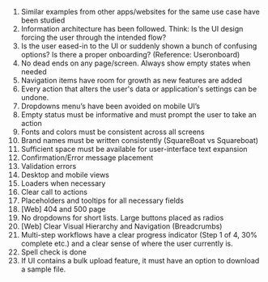 1. Similar examples from other apps/websites for the same use case have been studied
1. Information architecture has been followed. Think: Is the UI design forcing the user through the intended flow?
1. Is the user eased-in to the UI or suddenly shown a bunch of confusing options? Is there a proper onboarding? (Reference: Useronboard) 
1. No dead ends on any page/screen. Always show empty states when needed
1. Navigation items have room for growth as new features are added
1. Every action that alters the user's data or application's settings can be undone.
1. Dropdowns menu’s have been avoided on mobile UI’s
1. Empty status must be informative and must prompt the user to take an action
1. Fonts and colors must be consistent across all screens
1. Brand names must be written consistently (SquareBoat vs Squareboat)
1. Sufficient space must be available for user-interface text expansion
1. Confirmation/Error message placement
1. Validation errors
1. Desktop and mobile views
1. Loaders when necessary
1. Clear call to actions
1. Placeholders and tooltips for all necessary fields
1. [Web] 404 and 500 page
1. No dropdowns for short lists. Large buttons placed as radios
1. [Web] Clear Visual Hierarchy and Navigation (Breadcrumbs)
1. Multi-step workflows have a clear progress indicator (Step 1 of 4, 30% complete etc.) and a clear sense of where the user currently is.
1. Spell check is done
1. If UI contains a bulk upload feature, it must have an option to download a sample file.
